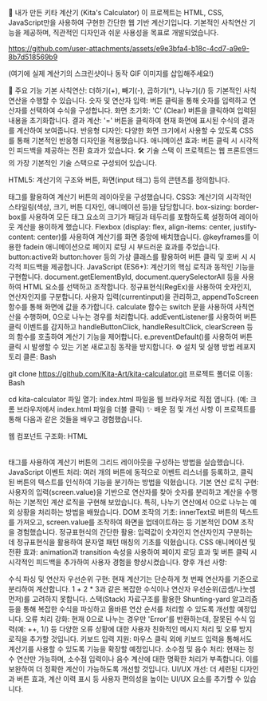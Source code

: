 🧮 내가 만든 키타 계산기 (Kita's Calculator)
이 프로젝트는 HTML, CSS, JavaScript만을 사용하여 구현한 간단한 웹 기반 계산기입니다. 기본적인 사칙연산 기능을 제공하며, 직관적인 디자인과 쉬운 사용성을 목표로 개발되었습니다.



https://github.com/user-attachments/assets/e9e3bfa4-b18c-4cd7-a9e9-8b7d518569b9



(여기에 실제 계산기의 스크린샷이나 동작 GIF 이미지를 삽입해주세요!)

🚀 주요 기능
기본 사칙연산: 더하기(+), 빼기(-), 곱하기(*), 나누기(/) 등 기본적인 사칙연산을 수행할 수 있습니다.
숫자 및 연산자 입력: 버튼 클릭을 통해 숫자를 입력하고 연산자를 선택하여 수식을 구성합니다.
화면 초기화: 'C' (Clear) 버튼을 클릭하여 입력된 내용을 초기화합니다.
결과 계산: '=' 버튼을 클릭하여 현재 화면에 표시된 수식의 결과를 계산하여 보여줍니다.
반응형 디자인: 다양한 화면 크기에서 사용할 수 있도록 CSS를 통해 기본적인 반응형 디자인을 적용했습니다.
애니메이션 효과: 버튼 클릭 시 시각적인 피드백을 제공하는 전환 효과가 있습니다.
🛠️ 기술 스택
이 프로젝트는 웹 프론트엔드의 가장 기본적인 기술 스택으로 구성되어 있습니다.

HTML5: 계산기의 구조와 버튼, 화면(input 태그) 등의 콘텐츠를 정의합니다.
<table> 태그를 활용하여 계산기 버튼의 레이아웃을 구성했습니다.
CSS3: 계산기의 시각적인 스타일링(색상, 크기, 버튼 디자인, 애니메이션 등)을 담당합니다.
box-sizing: border-box를 사용하여 모든 태그 요소의 크기가 패딩과 테두리를 포함하도록 설정하여 레이아웃 계산을 용이하게 했습니다.
Flexbox (display: flex, align-items: center, justify-content: center)를 사용하여 계산기를 화면 중앙에 배치했습니다.
@keyframes를 이용한 fadein 애니메이션으로 페이지 로딩 시 부드러운 효과를 주었습니다.
button:active와 button:hover 등의 가상 클래스를 활용하여 버튼 클릭 및 호버 시 시각적 피드백을 제공합니다.
JavaScript (ES6+): 계산기의 핵심 로직과 동적인 기능을 구현합니다.
document.getElementById, document.querySelectorAll 등을 사용하여 HTML 요소를 선택하고 조작합니다.
정규표현식(RegEx)을 사용하여 숫자인지, 연산자인지를 구분합니다.
사용자 입력(currentinput)을 관리하고, appendToScreen 함수를 통해 화면에 값을 추가합니다.
calculate 함수는 switch 문을 사용하여 사칙연산을 수행하며, 0으로 나누는 경우를 처리합니다.
addEventListener를 사용하여 버튼 클릭 이벤트를 감지하고 handleButtonClick, handleResultClick, clearScreen 등의 함수를 호출하여 계산기 기능을 제어합니다.
e.preventDefault()를 사용하여 버튼 클릭 시 발생할 수 있는 기본 새로고침 동작을 방지합니다.
⚙️ 설치 및 실행 방법
레포지토리 클론:
Bash

git clone https://github.com/Kita-Art/kita-calculator.git
프로젝트 폴더로 이동:
Bash

cd kita-calculator
파일 열기: index.html 파일을 웹 브라우저로 직접 엽니다. (예: 크롬 브라우저에서 index.html 파일을 더블 클릭)
✨ 배운 점 및 개선 사항
이 프로젝트를 통해 다음과 같은 것들을 배우고 경험했습니다.

웹 컴포넌트 구조화: HTML <table> 태그를 사용하여 계산기 버튼의 그리드 레이아웃을 구성하는 방법을 실습했습니다.
JavaScript 이벤트 처리: 여러 개의 버튼에 동적으로 이벤트 리스너를 등록하고, 클릭된 버튼의 텍스트를 인식하여 기능을 분기하는 방법을 익혔습니다.
기본 연산 로직 구현: 사용자의 입력(screen.value)을 기반으로 연산자를 찾아 숫자를 분리하고 계산을 수행하는 기본적인 계산 로직을 구현해 보았습니다. 특히, 나누기 연산에서 0으로 나누는 예외 상황을 처리하는 방법을 배웠습니다.
DOM 조작의 기초: innerText로 버튼의 텍스트를 가져오고, screen.value를 조작하여 화면을 업데이트하는 등 기본적인 DOM 조작을 경험했습니다.
정규표현식의 간단한 활용: 입력값이 숫자인지 연산자인지 구분하는 데 정규표현식을 활용하여 문자열 패턴 매칭의 기초를 익혔습니다.
CSS 애니메이션 및 전환 효과: animation과 transition 속성을 사용하여 페이지 로딩 효과 및 버튼 클릭 시 시각적인 피드백을 추가하여 사용자 경험을 향상시켰습니다.
향후 개선 사항:

수식 파싱 및 연산자 우선순위 구현: 현재 계산기는 단순하게 첫 번째 연산자를 기준으로 분리하여 계산합니다. 1 + 2 * 3과 같은 복잡한 수식이나 연산자 우선순위(곱셈/나눗셈 먼저)를 고려하지 못합니다. 스택(Stack) 자료구조를 활용한 Shunting-yard 알고리즘 등을 통해 복잡한 수식을 파싱하고 올바른 연산 순서를 처리할 수 있도록 개선할 예정입니다.
오류 처리 강화: 현재 0으로 나누는 경우만 'Error'를 반환하는데, 잘못된 수식 입력(예: ++, 1/) 등 다양한 오류 상황에 대한 사용자 친화적인 메시지 처리 및 오류 방지 로직을 추가할 것입니다.
키보드 입력 지원: 마우스 클릭 외에 키보드 입력을 통해서도 계산기를 사용할 수 있도록 기능을 확장할 예정입니다.
소수점 및 음수 처리: 현재는 정수 연산만 가능하며, 소수점 입력이나 음수 계산에 대한 명확한 처리가 부족합니다. 이를 보완하여 더 정확한 계산이 가능하도록 개선할 것입니다.
UI/UX 개선: 더 세련된 디자인과 버튼 효과, 계산 이력 표시 등 사용자 편의성을 높이는 UI/UX 요소를 추가할 수 있습니다.
